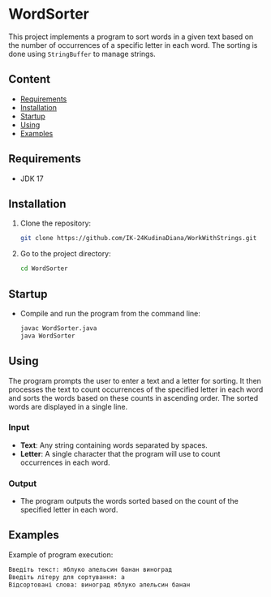 # WordSorter

This project implements a program to sort words in a given text based on the number of occurrences of a specific letter in each word. The sorting is done using `StringBuffer` to manage strings.

## Content

- [Requirements](#Requirements)
- [Installation](#Installation)
- [Startup](#Startup)
- [Using](#Using)
- [Examples](#Examples)

## Requirements

- JDK 17

## Installation

1. Clone the repository:
   
    ```bash
    git clone https://github.com/IK-24KudinaDiana/WorkWithStrings.git
    ```

2. Go to the project directory:
   
    ```bash
    cd WordSorter
    ```

## Startup

- Compile and run the program from the command line:

    ```bash
    javac WordSorter.java
    java WordSorter
    ```

## Using

The program prompts the user to enter a text and a letter for sorting. It then processes the text to count occurrences of the specified letter in each word and sorts the words based on these counts in ascending order. The sorted words are displayed in a single line.

### Input
- **Text**: Any string containing words separated by spaces.
- **Letter**: A single character that the program will use to count occurrences in each word.

### Output
- The program outputs the words sorted based on the count of the specified letter in each word.

## Examples

Example of program execution:

```bash
Введіть текст: яблуко апельсин банан виноград
Введіть літеру для сортування: а
Відсортовані слова: виноград яблуко апельсин банан

